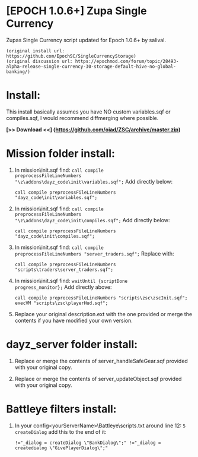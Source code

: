 # [EPOCH 1.0.6+] Zupa Single Currency
Zupas Single Currency script updated for Epoch 1.0.6+ by salival.

	(original install url: https://github.com/EpochSC/SingleCurrencyStorage)
	(original discussion url: https://epochmod.com/forum/topic/28493-alpha-release-single-currency-30-storage-default-hive-no-global-banking/)

# Install:

This install basically assumes you have NO custom variables.sqf or compiles.sqf, I would recommend diffmerging where possible. 

**[>> Download <<] (https://github.com/oiad/ZSC/archive/master.zip)**

# Mission folder install:

1. In mission\init.sqf find: <code>call compile preprocessFileLineNumbers "\z\addons\dayz_code\init\variables.sqf";</code> Add directly below:

	```sqf
	call compile preprocessFileLineNumbers "dayz_code\init\variables.sqf";
	```
	
2. In mission\init.sqf find: <code>call compile preprocessFileLineNumbers "\z\addons\dayz_code\init\compiles.sqf";</code> Add directly below:

	```sqf
	call compile preprocessFileLineNumbers "dayz_code\init\compiles.sqf";
	```

3. In mission\init.sqf find: <code>call compile preprocessFileLineNumbers "server_traders.sqf";</code> Replace with:

	```sqf
	call compile preprocessFileLineNumbers "scripts\traders\server_traders.sqf";
	```

4. In mission\init.sqf find: <code>waitUntil {scriptDone progress_monitor};</code> Add directly above:

	```sqf
	call compile preprocessFileLineNumbers "scripts\zsc\zscInit.sqf";
	execVM "scripts\zsc\playerHud.sqf";
	```

5. Replace your original description.ext with the one provided or merge the contents if you have modified your own version.

# dayz_server folder install:

1. Replace or merge the contents of server_handleSafeGear.sqf provided with your original copy.

2. Replace or merge the contents of server_updateObject.sqf provided with your original copy.

# Battleye filters install:

1. In your config\<yourServerName>\Battleye\scripts.txt around line 12: <code>5 createDialog</code> add this to the end of it:

	```sqf
	!="_dialog = createDialog \"BankDialog\";" !="_dialog = createdialog \"GivePlayerDialog\";"
	```